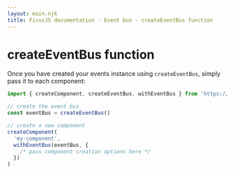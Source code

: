 ```yaml
---
layout: main.njk
title: FicusJS documentation - Event bus - createEventBus function
---
```

# createEventBus function

Once you have created your events instance using `createEventBus`, simply pass it to each component:

```js
import { createComponent, createEventBus, withEventBus } from 'https://cdn.skypack.dev/ficusjs@3'

// create the event bus
const eventBus = createEventBus()

// create a new component
createComponent(
  'my-component',
  withEventBus(eventBus, {
    /* pass component creation options here */
  })
)
```
